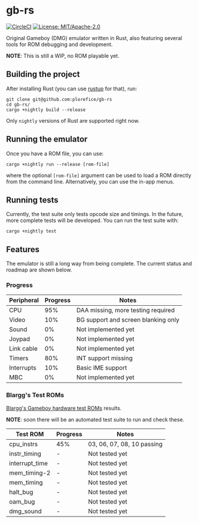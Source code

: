 # gb-rs

[![CircleCI](https://circleci.com/gh/plorefice/gb-rs.svg?style=shield)](https://circleci.com/gh/plorefice/gb-rs)
[![License: MIT/Apache-2.0](https://img.shields.io/badge/license-GPLv3-blue.svg)](LICENSE)

Original Gameboy (DMG) emulator written in Rust, also featuring several tools
for ROM debugging and development.

**NOTE**: This is still a WIP, no ROM playable yet.

## Building the project

After installing Rust (you can use [rustup](https://rustup.rs) for that), run:

```shell
git clone git@github.com:plorefice/gb-rs
cd gb-rs/
cargo +nightly build --release
```

Only `nightly` versions of Rust are supported right now.

## Running the emulator

Once you have a ROM file, you can use:

```shell
cargo +nightly run --release [rom-file]
```

where the optional `[rom-file]` argument can be used to load a ROM directly from
the command line. Alternatively, you can use the in-app menus.

## Running tests

Currently, the test suite only tests opcode size and timings. In the future, more
complete tests will be developed. You can run the test suite with:

```shell
cargo +nightly test
```

## Features

The emulator is still a long way from being complete. The current status and roadmap
are shown below.

### Progress

| Peripheral | Progress | Notes                               |
| ---------- | -------- | ----------------------------------- |
| CPU        | 95%      | DAA missing, more testing required  |
| Video      | 10%      | BG support and screen blanking only |
| Sound      | 0%       | Not implemented yet                 |
| Joypad     | 0%       | Not implemented yet                 |
| Link cable | 0%       | Not implemented yet                 |
| Timers     | 80%      | INT support missing                 |
| Interrupts | 10%      | Basic IME support                   |
| MBC        | 0%       | Not implemented yet                 |

### Blargg's Test ROMs

[Blargg's Gameboy hardware test ROMs](https://github.com/retrio/gb-test-roms) results.

**NOTE**: soon there will be an automated test suite to run and check these.

| Test ROM       | Progress | Notes                      |
| -------------- | -------- | -------------------------- |
| cpu_instrs     | 45%      | 03, 06, 07, 08, 10 passing |
| instr_timing   | -        | Not tested yet             |
| interrupt_time | -        | Not tested yet             |
| mem_timing-2   | -        | Not tested yet             |
| mem_timing     | -        | Not tested yet             |
| halt_bug       | -        | Not tested yet             |
| oam_bug        | -        | Not tested yet             |
| dmg_sound      | -        | Not tested yet             |
